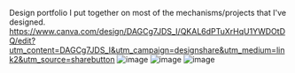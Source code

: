 Design portfolio I put together on most of the mechanisms/projects that I've designed. 
https://www.canva.com/design/DAGCg7JDS_I/QKAL6dPTuXrHqU1YWDOtDQ/edit?utm_content=DAGCg7JDS_I&utm_campaign=designshare&utm_medium=link2&utm_source=sharebutton
![image](https://github.com/user-attachments/assets/ab451d9b-47fe-4bb3-8ff7-e9ddbaa42225)
![image](https://github.com/user-attachments/assets/82ad2179-0c2b-4d77-8c8a-95fc0a6c71b0)
![image](https://github.com/user-attachments/assets/68a3ffe7-f38f-46f6-9b22-d03f21e60d99)

